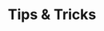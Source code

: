 ---
layout: page.njk
permalink: /en/tips-and-tricks/
lang: en
locale: en_US
title: Tips & Tricks
eleventyNavigation:
  key: Tips & Tricks
  order: 1
---